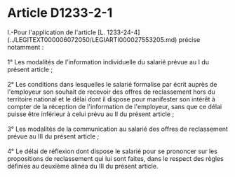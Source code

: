 # Article D1233-2-1

 

<div align="left">
  I.-Pour l'application de l'article [L. 1233-24-4](../LEGITEXT000006072050/LEGIARTI000027553205.md) précise notamment : <br /> <br />1° Les modalités de l'information individuelle du salarié prévue au I du présent article ; <br /> <br />2° Les conditions dans lesquelles le salarié formalise par écrit auprès de l'employeur son souhait de recevoir des offres de reclassement hors du territoire national et le délai dont il dispose pour manifester son intérêt à compter de la réception de l'information de l'employeur, sans que ce délai puisse être inférieur à celui prévu au II du présent article ; <br /> <br />3° Les modalités de la communication au salarié des offres de reclassement prévue au III du présent article ; <br /> <br />4° Le délai de réflexion dont dispose le salarié pour se prononcer sur les propositions de reclassement qui lui sont faites, dans le respect des règles définies au deuxième alinéa du III du présent article.